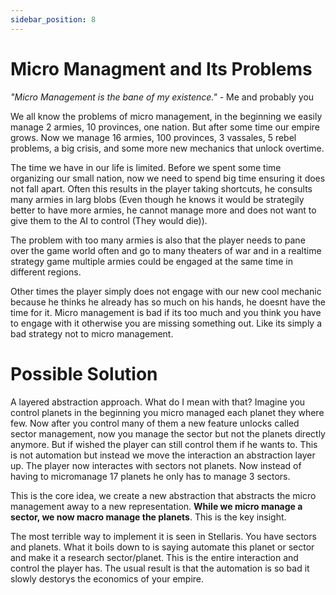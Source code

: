 ```yaml
---
sidebar_position: 8
---
```


# Micro Managment and Its Problems

*"Micro Management is the bane of my existence."* - Me and probably you

We all know the problems of micro management, in the beginning we easily manage 2 armies, 10 provinces, one nation. But after some time our empire grows. Now we manage 16 armies, 100 provinces, 3 vassales, 5 rebel problems, a big crisis, and some more new mechanics that unlock overtime. 

The time we have in our life is limited. Before we spent some time organizing our small nation, now we need to spend big time ensuring it does not fall apart. Often this results in the player taking shortcuts, he consults many armies in larg blobs (Even though he knows it would be strategily better to have more armies, he cannot manage more and does not want to give them to the AI to control (They would die)). 

The problem with too many armies is also that the player needs to pane over the game world often and go to many theaters of war and in a realtime strategy game multiple armies could be engaged at the same time in different regions.

Other times the player simply does not engage with our new cool mechanic because he thinks he already has so much on his hands, he doesnt have the time for it. Micro management is bad if its too much and you think you have to engage with it otherwise you are missing something out. Like its simply a bad strategy not to micro management.

# Possible Solution

A layered abstraction approach. What do I mean with that? Imagine you control planets in the beginning you micro managed each planet they where few. Now after you control many of them a new feature unlocks called sector management, now you manage the sector but not the planets directly anymore. But if wished the player can still control them if he wants to. This is not automation but instead we move the interaction an abstraction layer up. The player now interactes with sectors not planets. Now instead of having to micromanage 17 planets he only has to manage 3 sectors.

This is the core idea, we create a new abstraction that abstracts the micro management away to a new representation. **While we micro manage a sector, we now macro manage the planets**. This is the key insight.

The most terrible way to implement it is seen in Stellaris. You have sectors and planets. What it boils down to is saying automate this planet or sector and make it a research sector/planet. This is the entire interaction and control the player has. The usual result is that the automation is so bad it slowly destorys the economics of your empire. 